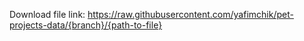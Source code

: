 Download file link:
https://raw.githubusercontent.com/yafimchik/pet-projects-data/{branch}/{path-to-file}
